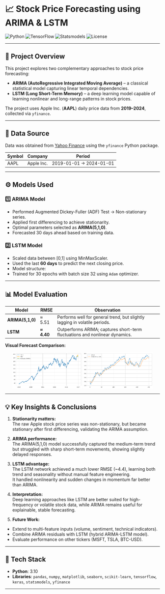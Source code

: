 # 📈 Stock Price Forecasting using ARIMA & LSTM

![Python](https://img.shields.io/badge/Python-3.10-blue)
![TensorFlow](https://img.shields.io/badge/TensorFlow-LSTM-orange)
![Statsmodels](https://img.shields.io/badge/Statsmodels-ARIMA-green)
![License](https://img.shields.io/badge/License-MIT-lightgrey)

---

## 🎯 Project Overview
This project explores two complementary approaches to stock price forecasting:
- **ARIMA (AutoRegressive Integrated Moving Average)** – a classical statistical model capturing linear temporal dependencies.
- **LSTM (Long Short-Term Memory)** – a deep learning model capable of learning nonlinear and long-range patterns in stock prices.

The project uses Apple Inc. (**AAPL**) daily price data from **2019–2024**, collected via `yfinance`.

---

## 🧩 Data Source
Data was obtained from [Yahoo Finance](https://finance.yahoo.com/) using the `yfinance` Python package.

| Symbol | Company | Period |
|--------|----------|--------|
| AAPL | Apple Inc. | 2019-01-01 → 2024-01-01 |

---

## ⚙️ Models Used

### 1️⃣ ARIMA Model
- Performed Augmented Dickey-Fuller (ADF) Test → Non-stationary series.
- Applied first differencing to achieve stationarity.
- Optimal parameters selected as **ARIMA(5,1,0)**.
- Forecasted 30 days ahead based on training data.

### 2️⃣ LSTM Model
- Scaled data between [0,1] using MinMaxScaler.
- Used the last **60 days** to predict the next closing price.
- Model structure:
- Trained for 30 epochs with batch size 32 using `Adam` optimizer.

---

## 📊 Model Evaluation

| Model | RMSE | Observation |
|--------|-------|-------------|
| **ARIMA(5,1,0)** | ≈ 5.51 | Performs well for general trend, but slightly lagging in volatile periods. |
| **LSTM** | **≈ 4.40** | Outperforms ARIMA; captures short-term fluctuations and nonlinear dynamics. |

**Visual Forecast Comparison:**

<p align="center">
<img src="results/download (2).png" width="45%" />
<img src="results/download (3).png" width="45%" />
</p>

---

## 💡 Key Insights & Conclusions

1. **Stationarity matters:**  
 The raw Apple stock price series was non-stationary, but became stationary after first differencing, validating the ARIMA assumption.

2. **ARIMA performance:**  
 The ARIMA(5,1,0) model successfully captured the medium-term trend but struggled with sharp short-term movements, showing slightly delayed responses.

3. **LSTM advantage:**  
 The LSTM network achieved a much lower RMSE (~4.4), learning both trend and seasonality without manual feature engineering.  
 It handled nonlinearity and sudden changes in momentum far better than ARIMA.

4. **Interpretation:**  
 Deep learning approaches like LSTM are better suited for high-frequency or volatile stock data, while ARIMA remains useful for explainable, stable forecasting.

5. **Future Work:**  
 - Extend to multi-feature inputs (volume, sentiment, technical indicators).  
 - Combine ARIMA residuals with LSTM (hybrid ARIMA-LSTM model).  
 - Evaluate performance on other tickers (MSFT, TSLA, BTC-USD).

---

## 🧰 Tech Stack
- **Python**: 3.10  
- **Libraries**: `pandas`, `numpy`, `matplotlib`, `seaborn`, `scikit-learn`, `tensorflow`, `keras`, `statsmodels`, `yfinance`

---

